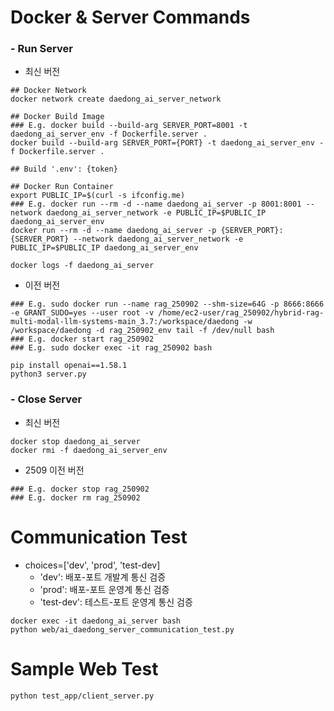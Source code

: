Docker & Server Commands
============

### - Run Server

* 최신 버전

```
## Docker Network
docker network create daedong_ai_server_network

## Docker Build Image
### E.g. docker build --build-arg SERVER_PORT=8001 -t daedong_ai_server_env -f Dockerfile.server .
docker build --build-arg SERVER_PORT={PORT} -t daedong_ai_server_env -f Dockerfile.server .

## Build '.env': {token}

## Docker Run Container
export PUBLIC_IP=$(curl -s ifconfig.me)
### E.g. docker run --rm -d --name daedong_ai_server -p 8001:8001 --network daedong_ai_server_network -e PUBLIC_IP=$PUBLIC_IP daedong_ai_server_env
docker run --rm -d --name daedong_ai_server -p {SERVER_PORT}:{SERVER_PORT} --network daedong_ai_server_network -e PUBLIC_IP=$PUBLIC_IP daedong_ai_server_env

docker logs -f daedong_ai_server
```

* 이전 버전

```
### E.g. sudo docker run --name rag_250902 --shm-size=64G -p 8666:8666 -e GRANT_SUDO=yes --user root -v /home/ec2-user/rag_250902/hybrid-rag-multi-modal-llm-systems-main_3.7:/workspace/daedong -w /workspace/daedong -d rag_250902_env tail -f /dev/null bash
### E.g. docker start rag_250902
### E.g. sudo docker exec -it rag_250902 bash

pip install openai==1.58.1
python3 server.py
```

### - Close Server

* 최신 버전

```
docker stop daedong_ai_server
docker rmi -f daedong_ai_server_env
```

* 2509 이전 버전

```
### E.g. docker stop rag_250902
### E.g. docker rm rag_250902
```


Communication Test
============

* choices=['dev', 'prod', 'test-dev]
    * 'dev': 배포-포트 개발계 통신 검증
    * 'prod': 배포-포트 운영계 통신 검증
    * 'test-dev': 테스트-포트 운영계 통신 검증

```
docker exec -it daedong_ai_server bash
python web/ai_daedong_server_communication_test.py
```


Sample Web Test
============

```
python test_app/client_server.py
```

